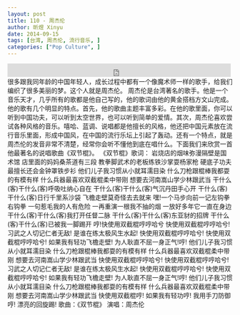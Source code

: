 ```yaml
---
layout: post
title: 110 - 周杰伦
author: 昕煜 Xinyu
date: 2014-09-15
tags: [台湾, 周杰伦, 流行音乐, ]
categories: ["Pop Culture", ]
---
```


<iframe src="https://archive.org/embed/slowchinese_201909/Slow_Chinese_110.mp3" width="500" height="30" frameborder="0" webkitallowfullscreen="true" mozallowfullscreen="true" allowfullscreen></iframe>
很多跟我同年龄的中国年轻人，成长过程中都有一个像魔术师一样的歌手，给我们编织了很多美丽的梦。这个人就是周杰伦。
周杰伦是台湾著名的歌手。他是一个音乐天才，几乎所有的歌都是他自己写的，他的歌词由他的黄金搭档方文山完成。他的歌有几个明显的特点。首先，他的歌曲主题丰富多彩。在他的歌里面，你可以听到中国功夫，可以听到太空世界，也可以听到简单的爱情。其次，周杰伦喜欢尝试各种风格的音乐。嘻哈、蓝调、说唱都是他擅长的风格，他还把中国元素放在流行音乐里面，形成中国风，在中国的流行乐坛上引起了轰动。还有一个特点，就是周杰伦的发音非常不清楚，经常你会听不懂他到底在唱什么。下面我们来欣赏一首他最著名的说唱歌曲《双节棍》。
《双节棍》歌词：
岩烧店的烟味弥漫隔壁是国术馆
店里面的妈妈桑茶道有三段
教拳脚武术的老板练铁沙掌耍杨家枪
硬底子功夫最擅长还会金钟罩铁步衫
他们儿子我习惯从小就耳濡目染
什么刀枪跟棍棒我都耍的有模有样
什么兵器最喜欢双截棍柔中带刚
想要去河南嵩山学少林跟武当
干什么(客)干什么(客)呼吸吐纳心自在
干什么(客)干什么(客)气沉丹田手心开
干什么(客)干什么(客)日行千里系沙袋
飞檐走壁莫奇怪去去就来
嘿!一个马步向前一记左钩拳右钩拳
一句惹毛我的人有危险
一再重演一根我不抽的烟
一放好多年它一直在身边
干什么(客)干什么(客)我打开任督二脉
干什么(客)干什么(客)东亚豺的招牌
干什么(客)干什么(客)已被我一脚踢开
哼!快使用双截棍哼哼哈兮
快使用双截棍哼哼哈兮!
习武之人切记仁者无敌!
是谁在练太极风生水起!
快使用双截棍哼哼哈兮!
快使用双截棍哼哼哈兮!
如果我有轻功飞檐走壁!
为人耿直不屈一身正气!哼!
他们儿子我习惯从小就耳濡目染
什么刀枪跟棍棒我都耍的有模有样
什么兵器最喜欢双截棍柔中带刚
想要去河南嵩山学少林跟武当
快使用双截棍哼哼哈兮!
快使用双截棍哼哼哈兮!
习武之人切记仁者无敌!
是谁在练太极风生水起!
快使用双截棍哼哼哈兮!
快使用双截棍哼哼哈兮!
如果我有轻功飞檐走壁!
为人耿直不屈一身正气!哼!
他们儿子我习惯从小就耳濡目染
什么刀枪跟棍棒我都耍的有模有样
什么兵器最喜欢双截棍柔中带刚
想要去河南嵩山学少林跟武当
快使用双截棍哼!
如果我有轻功哼!
我用手刀防御哼!
漂亮的回旋踢!
歌曲：《双节棍》
演唱：周杰伦
